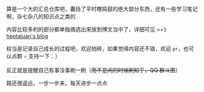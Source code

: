 算是一个大的汇总仓库吧，囊括了平时瞎捣鼓的绝大部分东西，还有一些学习笔记啊，杂七杂八的知识点之类的

内容比较多的的部分都单独摘选出来放到博文当中了，详细可见 ==》 [heptaluan's blog](https://heptaluan.github.io/)

权当是记录自己成长的过程吧，欢迎拍砖，如果觉得内容还不错，欢迎 `pr`，也可以点颗 `⭐` 支持一下：）

反正就是提醒自己有事没事刷一刷（~~而不是闲的时候刷知乎，QQ 群斗图~~）

路还很遥远，一步一步来，每天进步一点点
